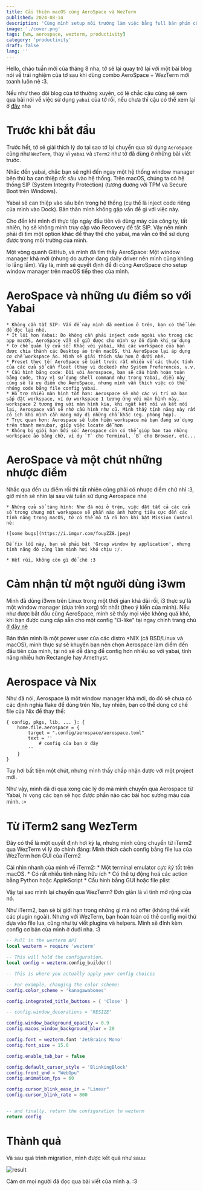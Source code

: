 ```yaml
---
title: Cải thiện macOS cùng AeroSpace và WezTerm
published: 2024-08-14
description: 'Cùng mình setup môi trường làm việc bằng full bàn phím cùng AeroSpace và WezTerm'
image: './cover.png'
tags: [wm, aerospace, wezterm, productivity]
category: 'productivity'
draft: false 
lang: ''
---
```


Hello, chào tuần mới của tháng 8 nha, tớ sẽ lại quay trở lại với một bài blog nói về trải nghiệm của tớ sau khi dùng combo AeroSpace + WezTerm mới toanh luôn nè :3.

Nếu như theo dõi blog của tớ thường xuyên, có lẽ chắc cậu cũng sẽ xem qua bài nói về việc sử dụng `yabai` của tớ rồi, nếu chưa thì cậu có thể xem lại ở [đây](https://www.twilight.fyi/posts/nang-cao-hieu-suat-lam-viec-cung-tiling-window-manager) nha

# Trước khi bắt đầu 

Trước hết, tớ sẽ giải thích lý do tại sao tớ lại chuyển qua sử dụng `AeroSpace` cũng như `WezTerm`, thay vì `yabai` và `iTerm2` như tớ đã dùng ở những bài viết trước.

Nhắc đến yabai, chắc bạn sẽ nghĩ đến ngay một hệ thống window manager bên thứ ba can thiệp rất sâu vào hệ thống. Trên macOS, chúng ta có hệ thống SIP (System Integrity Protection) (tương đương với TPM và Secure Boot trên Windows).

Yabai sẽ can thiệp vào sâu bên trong hệ thống (cụ thể là inject code riêng của mình vào Dock). Bản thân mình không gặp vấn đề gì với việc này.

Cho đến khi mình đi thực tập ngày đầu tiên và dùng máy của công ty, tất nhiên, họ sẽ không mình truy cập vào Recovery để tắt SIP. Vậy nên mình phải đi tìm một option khác để thay thế cho yabai, mà vẫn có thể sử dụng được trong môi trường của mình.

Một vòng quanh GitHub, và mình đã tìm thấy AeroSpace: Một window manager khá mới (nhưng do author đang daily driver nên mình cũng không lo lắng lắm). Vậy là, mình sẽ quyết định để đi cùng AeroSpace cho setup window manager trên macOS tiếp theo của mình.

# AeroSpace và những ưu điểm so với Yabai 

	* Không cần tắt SIP: Vấn đề này mình đã mention ở trên, bạn có thể lên để đọc lại nhé.
	* Ít lỗi hơn Yabai: Do không cần phải inject code ngoài vào trong các app macOS, AeroSpace vẫn sẽ giữ được cho mình sự ổn định khi sử dụng 
	* Cơ chế quản lý cửa sổ: Khác với yabai, khi các workspace của bạn được chia thành các Desktop ảo trên macOS, thì AeroSpace lại áp dụng cơ chế workspace ảo. Mình sẽ giải thích sâu hơn ở dưới nhé.
	* Preset thực tế: AeroSpace sẽ biết trước rất nhiều về các thuộc tính của các cửa sổ cần float (thay vì docked) như System Preferences, v.v.
	* Cấu hình bằng code: Đối với Aerospace, bạn sẽ cấu hình hoàn toàn bằng code, thay vì sử dụng shell command như trong Yabai, điều này cũng sẽ là ưu điểm cho AeroSpace, nhưng mình vẫn thích việc có thể nhúng code bằng file config yabai.
	* Hỗ trợ nhiều màn hình tốt hơn: Aerospace sẽ nhớ các vị trí mà bạn sắp đặt workspace, ví dự workspace 1 tương ứng với màn hình này, workspace 2 tương ứng với màn hình kia, khi ngắt kết nối và kết nối lại, Aerospace vẫn sẽ nhớ cấu hình như cũ. Mình thấy tính năng này rất có ích khi mình cần mang máy đi những chỗ khác (eg. phòng họp).
	* Trực quan hơn: Aerospace sẽ luôn hiện workspace mà bạn đang sử dụng trên thanh menubar, giúp việc locate dễ hơn 
	* Không bị giới hạn bởi số: Aerospace còn có thể giúp bạn tạo những workspace ảo bằng chữ, ví dụ `T` cho Terminal, `B` cho Browser, etc...

# AeroSpace và một chút những nhược điểm 

Nhắc qua đến ưu điểm rồi thì tất nhiên cũng phải có nhược điểm chứ nhỉ :3, giờ mình sẽ nhìn lại sau vài tuần sử dụng Aerospace nhé

	* Những cửa sổ tàng hình: Như đã nói ở trên, việc đặt tất cả các cửa sổ trong chung một workspace sẽ phần nào ảnh hưởng tiêu cực đến các tính năng trong macOS, tớ có thể mô tả rõ hơn khi bật Mission Control nè:

	![some bugs](https://i.imgur.com/fouyZZ8.jpeg)

	Để fix lỗi này, bạn sẽ phải bật 'Group window by application', nhưng tính năng đó cũng làm mình hơi khó chịu :/.

	* Hết rùi, không còn gì để chê :3

# Cảm nhận từ một người dùng i3wm

Mình đã dùng i3wm trên Linux trong một thời gian khá dài rồi, i3 thực sự là một window manager (dựa trên xorg) tốt nhất (theo ý kiến của mình). 
Nếu như được bắt đầu cũng AeroSpace, mình sẽ thấy mọi việc không quá khó, khi bạn được cung cấp sẵn cho một config "i3-like" tại ngay chính trang chủ [ở đây nè](https://nikitabobko.github.io/AeroSpace/config-examples#i3-like-config)

Bản thân mình là một power user của các distro *NIX (cả BSD/Linux và macOS), mình thực sự sẽ khuyên bạn nên chọn Aerospace làm điểm đến đầu tiên của mình, tại nó sẽ dễ dàng để config hơn nhiều so với yabai, tính năng nhiều hơn Rectangle hay Amethyst.

# Aerospace và Nix 
Như đã nói, Aerospace là một window manager khá mới, do đó sẽ chưa có các định nghĩa flake để dùng trên Nix, tuy nhiên, bạn có thể dùng cơ chế file của Nix để thay thế: 

```
{ config, pkgs, lib, ... }: {
	home.file.aerospace = {
		target = ".config/aerospace/aerospace.toml"
		text = ''
			# config của bạn ở đây
		''
	}
}
```

Tuy hơi bất tiện một chút, nhưng mình thấy chấp nhận được với một project mới.


Như vậy, mình đã đi qua xong các lý do mà mình chuyển qua Aerospace từ Yabai, hi vọng các bạn sẽ học được phần nào các bài học sương máu của mình. :>

# Từ iTerm2 sang WezTerm 
Đây có thể là một quyết định hơi kỳ lạ, nhưng mình cũng chuyển từ iTerm2 qua WezTerm vì lý do chính đáng: Mình thích cách config bằng file lua của WezTerm hơn GUI của iTerm2 

Cái nhìn nhanh của mình về iTerm2:
	* Một terminal emulator *cực kỳ* tốt trên macOS. 
	* Có rất nhiều tính năng hữu ích 
	* Có thể tự động hoá các action bằng Python hoặc AppleScript
	* Cấu hình bằng GUI hoặc file plist

Vậy tại sao mình lại chuyển qua WezTerm? Đơn giản là vì tính mở rộng của nó.

Như iTerm2, bạn sẽ bị giới hạn trong những gì mà nó offer (không thể viết các plugin ngoài). Nhưng với WezTerm, bạn hoàn toàn có thể config mọi thứ dựa vào file lua, cũng như tự viết plugins và helpers. Mình sẽ đính kèm config cơ bản của mình ở dưới nha. :3

```lua
-- Pull in the wezterm API
local wezterm = require 'wezterm'

-- This will hold the configuration.
local config = wezterm.config_builder()

-- This is where you actually apply your config choices

-- For example, changing the color scheme:
config.color_scheme = 'kanagawabones'

config.integrated_title_buttons = { 'Close' }

-- config.window_decorations = "RESIZE"

config.window_background_opacity = 0.9
config.macos_window_background_blur = 20

config.font = wezterm.font 'JetBrains Mono'
config.font_size = 15.0 

config.enable_tab_bar = false 

config.default_cursor_style = 'BlinkingBlock'
config.front_end = "WebGpu"
config.animation_fps = 60

config.cursor_blink_ease_in = "Linear"
config.cursor_blink_rate = 800


-- and finally, return the configuration to wezterm
return config
```

# Thành quả 

Và sau quá trình migration, mình được kết quả như sauu:

![result](https://i.imgur.com/f7LTerv.png)

Cảm ơn mọi người đã đọc qua bài viết của mình ạ. :3